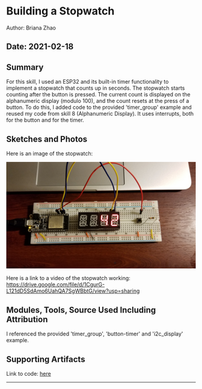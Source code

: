#  Building a Stopwatch

Author: Briana Zhao

Date: 2021-02-18
-----

## Summary

For this skill, I used an ESP32 and its built-in timer functionality to implement a stopwatch that counts up in seconds. The stopwatch starts counting after the button is pressed. The current count is displayed on the alphanumeric display (modulo 100), and the count resets at the press of a button. To do this, I added code to the provided 'timer_group' example and reused my code from skill 8 (Alphanumeric Display). It uses interrupts, both for the button and for the timer.


## Sketches and Photos

Here is an image of the stopwatch:

<img src="/skills/cluster-1/11/images/stopwatch.jpg">

Here is a link to a video of the stopwatch working:
https://drive.google.com/file/d/1CgurG-L121dD5SdAmo6UahQA7SgWBbtG/view?usp=sharing


## Modules, Tools, Source Used Including Attribution

I referenced the provided 'timer_group', 'button-timer' and 'i2c_display' example.


## Supporting Artifacts

Link to code: [here](https://github.com/BU-EC444/Zhao-Briana/blob/master/skills/cluster-1/11/code/stopwatch.c)


-----

